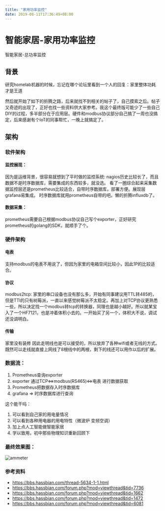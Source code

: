 ```yaml
---
title: "家用功率监控"
date: 2019-08-11T17:36:49+08:00
---
```


# 智能家居-家用功率监控
智能家居-总功率监控



## 背景

研究homelab机器的时候，忘记在哪个论坛里看到一个人的回复：家里整体功耗才是王道

然后就开始了如下的折腾之路，后来就找不到相关的帖子了，自己摸索之后。帖子又奇迹的出现了，正好也找一些资料供大家参考。我这个最终版可能少了一些自己DIY的过程，多半部分在于应用层。硬件和modbus协议部分自己搞了一周也没搞定，后来感谢有个IoT的同事帮忙，一晚上就搞定了。


## 架构

### 软件架构

#### 监控展现：

因为是运维背景，很容易就想到了平时做的监控系统: 
nagios历史比较长了，而且数据不是时序数据库，需要集成的东西较多，就没选。
看了一圈综合起来采集数据监控层还是prometheus比较适合，自带时序数据库，部署方便。展现层grafana易集成。
时序数据库就用prometheus自带的吧。懒的折腾influxdb了。

#### 数据采集：
prometheus需要自己根据modbus协议自己写个exporter，正好研究prometheus的golang的SDK，就顺手了个。

### 硬件架构

#### 电表
支持modbus的电表不用说了，但因为家里的电箱空间比较小，因此1P的比较适合。

#### 协议
modbus2tcp: 家里的串口设备也没有那么多，开始有同事建议用TTL转485的，但是TTl的只有树莓派，一直以来感觉树莓派不太稳定。再加上对TCP协议更熟悉一些，所以决定找一个modbus转tcp的转换器，同理也是越小越好。所以就某宝入了一个HF7121，也是冲着体积小去的。一开始买了另一个，体积大不说，调试还没调明白。

#### 传输
家里没有装修 因此走明线也是可以接受的，所以放弃了各种wifi或者无线的方式。既然可以走线就直接上网线了8根线中的两根，剩下的线还可以用作以后的扩展。

### 数据流：

1. Prometheus查询exporter
1. exporter 通过TCP<=>modbus(RS465)<=>电表 进行数据获取
1. Prometheus把数据存入时序数据库
1. grafana => 时序数据库进行查询


这个能干吗：
1. 可以看到自己家的用电量情况
2. 可以看到各种用电器的用电特性（微波炉 变频空调）
3. 加上点人工智能做智能家居
4. 学以致用，初中那些物理知识重新回顾下

### 最终效果图：

![ammeter](ammeter.png)

### 参考资料

- https://bbs.hassbian.com/thread-5634-1-1.html
- https://bbs.hassbian.com/forum.php?mod=viewthread&tid=7736
- https://bbs.hassbian.com/forum.php?mod=viewthread&tid=1662
- https://bbs.hassbian.com/forum.php?mod=viewthread&tid=1472
- https://bbs.hassbian.com/forum.php?mod=viewthread&tid=6081





